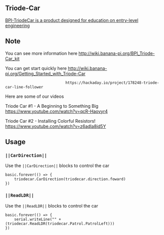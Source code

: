 ## Triode-Car

[BPI-TriodeCar is a product designed for education on entry-level engineering](https://www.aliexpress.com/item/1005002522563487.html?spm=2114.12010612.8148356.23.4c7c599eTzy5vr)

## Note

You can see more information here http://wiki.banana-pi.org/BPI_Triode-Car_kit

You can get start quickly here http://wiki.banana-pi.org/Getting_Started_with_Triode-Car

                               https://hackaday.io/project/178248-triode-car-line-follower
                               
Here are some of our videos  

Triode Car #1 - A Beginning to Something Big https://www.youtube.com/watch?v=qcR-Haovyr4

Triode Car #2 - Installing Colorful Resistors! https://www.youtube.com/watch?v=z6adIa8id5Y

## Usage

### ``||CarDirection||``

Use the ``||CarDirection||`` blocks to control the car

```blocks 
basic.forever(() => {
    triodecar.CarDirection(triodecar.direction.foward)
})
```

### ``||ReadLDR||``

Use the ``||ReadLDR||`` blocks to control the car

```blocks 
basic.forever(() => {
    serial.writeLine("" + (triodecar.ReadLDR(triodecar.Patrol.PatrolLeft)))
})
```

<script src="https://makecode.com/gh-pages-embed.js"></script><script>makeCodeRender("{{ site.makecode.home_url }}", "{{ site.github.owner_name }}/{{ site.github.repository_name }}");</script>
